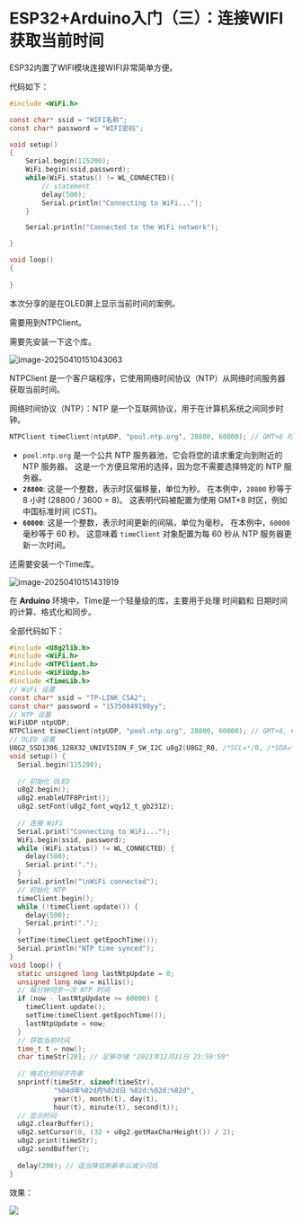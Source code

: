 # ESP32+Arduino入门（三）：连接WIFI获取当前时间

ESP32内置了WIFI模块连接WIFI非常简单方便。

代码如下：

```c
#include <WiFi.h>

const char* ssid = "WIFI名称";
const char* password = "WIFI密码";

void setup()
{
    Serial.begin(115200);
    WiFi.begin(ssid,password);
    while(WiFi.status() != WL_CONNECTED){
        // statement
        delay(500);
        Serial.println("Connecting to WiFi...");
    }

    Serial.println("Connected to the WiFi network");

}

void loop()
{
    
}
```

本次分享的是在OLED屏上显示当前时间的案例。

需要用到NTPClient。

需要先安装一下这个库。

![image-20250410151043063](https://mingupupup.oss-cn-wuhan-lr.aliyuncs.com/imgs/image-20250410151043063.png)

NTPClient 是一个客户端程序，它使用网络时间协议（NTP）从网络时间服务器获取当前时间。 

网络时间协议（NTP）：NTP 是一个互联网协议，用于在计算机系统之间同步时钟。

```c
NTPClient timeClient(ntpUDP, "pool.ntp.org", 28800, 60000); // GMT+8 时区, 更新间隔 60 秒
```

- `pool.ntp.org` 是一个公共 NTP 服务器池，它会将您的请求重定向到附近的 NTP 服务器。 这是一个方便且常用的选择，因为您不需要选择特定的 NTP 服务器。
- **`28800`**:  这是一个整数，表示时区偏移量，单位为秒。 在本例中，`28800` 秒等于 8 小时 (28800 / 3600 = 8)。 这表明代码被配置为使用 GMT+8 时区，例如中国标准时间 (CST)。
- **`60000`**:  这是一个整数，表示时间更新的间隔，单位为毫秒。 在本例中，`60000` 毫秒等于 60 秒。 这意味着 `timeClient` 对象配置为每 60 秒从 NTP 服务器更新一次时间。

还需要安装一个Time库。

![image-20250410151431919](https://mingupupup.oss-cn-wuhan-lr.aliyuncs.com/imgs/image-20250410151431919.png)



在 **Arduino** 环境中，Time是一个轻量级的库，主要用于处理 时间戳和 日期时间的计算、格式化和同步。

全部代码如下：

```c
#include <U8g2lib.h>
#include <WiFi.h>
#include <NTPClient.h>
#include <WiFiUdp.h>
#include <TimeLib.h>
// WiFi 设置
const char* ssid = "TP-LINK_C5A2";
const char* password = "15750849198yy";
// NTP 设置
WiFiUDP ntpUDP;
NTPClient timeClient(ntpUDP, "pool.ntp.org", 28800, 60000); // GMT+8, 60秒更新一次
// OLED 设置
U8G2_SSD1306_128X32_UNIVISION_F_SW_I2C u8g2(U8G2_R0, /*SCL=*/0, /*SDA=*/1, /*RESET=*/U8X8_PIN_NONE);
void setup() {
  Serial.begin(115200);
  
  // 初始化 OLED
  u8g2.begin();
  u8g2.enableUTF8Print();
  u8g2.setFont(u8g2_font_wqy12_t_gb2312);
  
  // 连接 WiFi
  Serial.print("Connecting to WiFi...");
  WiFi.begin(ssid, password);
  while (WiFi.status() != WL_CONNECTED) {
    delay(500);
    Serial.print(".");
  }
  Serial.println("\nWiFi connected");
  // 初始化 NTP
  timeClient.begin();
  while (!timeClient.update()) {
    delay(500);
    Serial.print(".");
  }
  setTime(timeClient.getEpochTime());
  Serial.println("NTP time synced");
}
void loop() {
  static unsigned long lastNtpUpdate = 0;
  unsigned long now = millis();
  // 每分钟同步一次 NTP 时间
  if (now - lastNtpUpdate >= 60000) {
    timeClient.update();
    setTime(timeClient.getEpochTime());
    lastNtpUpdate = now;
  }
  // 获取当前时间
  time_t t = now();
  char timeStr[20]; // 足够存储 "2023年12月31日 23:59:59"
  
  // 格式化时间字符串
  snprintf(timeStr, sizeof(timeStr), 
           "%04d年%02d月%02d日 %02d:%02d:%02d",
           year(t), month(t), day(t),
           hour(t), minute(t), second(t));
  // 显示时间
  u8g2.clearBuffer();
  u8g2.setCursor(0, (32 + u8g2.getMaxCharHeight()) / 2);
  u8g2.print(timeStr);
  u8g2.sendBuffer();
  
  delay(200); // 适当降低刷新率以减少闪烁
}
```

效果：

![](https://mingupupup.oss-cn-wuhan-lr.aliyuncs.com/imgs/%E6%98%BE%E7%A4%BA%E6%97%B6%E9%97%B4.jpg)